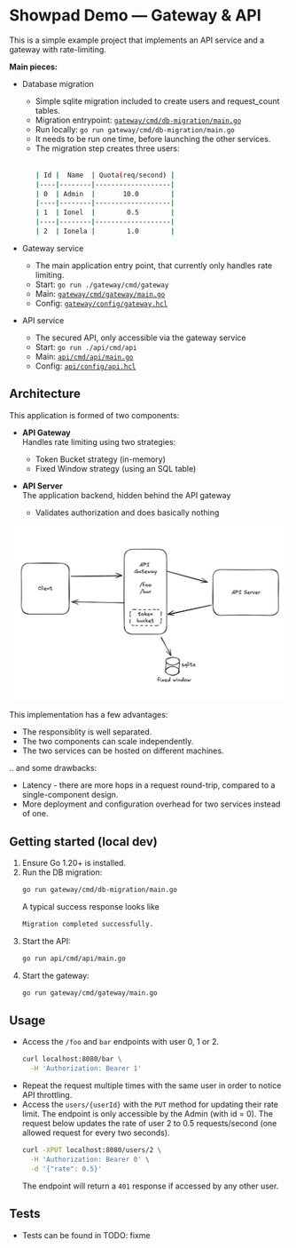 # Showpad Demo — Gateway & API

This is a simple example project that implements an API service and a gateway with rate-limiting. 

**Main pieces:**

- Database migration
  - Simple sqlite migration included to create users and request_count tables.
  - Migration entrypoint: [`gateway/cmd/db-migration/main.go`](gateway/cmd/db-migration/main.go)
  - Run locally: `go run gateway/cmd/db-migration/main.go`
  - It needs to be run one time, before launching the other services.
  - The migration step creates three users:
    ```sh
	
	| Id |  Name  | Quota(req/second) | 
	|----|--------|-------------------|
    | 0  | Admin  |       10.0        |
	|----|--------|-------------------|
	| 1  | Ionel  |        0.5        |
	|----|--------|-------------------|
    | 2  | Ionela |        1.0        |

	```

- Gateway service
  - The main application entry point, that currently only handles rate limiting.
  - Start: `go run ./gateway/cmd/gateway`
  - Main: [`gateway/cmd/gateway/main.go`](gateway/cmd/gateway/main.go)
  - Config: [`gateway/config/gateway.hcl`](gateway/config/gateway.hcl)

- API service
  - The secured API, only accessible via the gateway service
  - Start: `go run ./api/cmd/api`
  - Main: [`api/cmd/api/main.go`](api/cmd/api/main.go)
  - Config: [`api/config/api.hcl`](api/config/api.hcl)

## Architecture
This application is formed of two components:
- **API Gateway**  
  Handles rate limiting using two strategies:
  - Token Bucket strategy (in-memory)
  - Fixed Window strategy (using an SQL table)

- **API Server**  
  The application backend, hidden behind the API gateway
  - Validates authorization and does basically nothing


![alt text](image.png)

This implementation has a few advantages:
- The responsiblity is well separated.
- The two components can scale independently.
- The two services can be hosted on different machines.

.. and some drawbacks:
- Latency - there are more hops in a request round-trip, compared to a single-component design.
- More deployment and configuration overhead for two services instead of one.


  
## Getting started (local dev)
1. Ensure Go 1.20+ is installed.
2. Run the DB migration:
   ```sh
   go run gateway/cmd/db-migration/main.go
   ```
   A typical success response looks like 
	```sh
	Migration completed successfully.
   ```
3. Start the API:
   ```sh
   go run api/cmd/api/main.go
   ```
4. Start the gateway:
   ```sh
   go run gateway/cmd/gateway/main.go
   ```

## Usage
- Access the `/foo` and `bar` endpoints with user 0, 1 or 2.
  ```sh
  curl localhost:8080/bar \
	-H 'Authorization: Bearer 1'
  ```
- Repeat the request multiple times with the same user in order to notice API throttling.
- Access the `users/{userId}` with the `PUT` method for updating their rate limit. The endpoint is only accessible by the Admin (with id = 0). The request below updates the rate of user 2 to 0.5 requests/second (one allowed request for every two seconds).
  ```sh
  curl -XPUT localhost:8080/users/2 \
	-H 'Authorization: Bearer 0' \
	-d '{"rate": 0.5}'
  ```
  The endpoint will return a `401` response if accessed by any other user.

## Tests
- Tests can be found in TODO: fixme